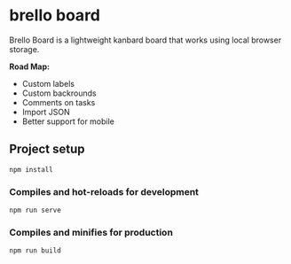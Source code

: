 # brello board

Brello Board is a lightweight kanbard board that works using local browser storage.

**Road Map:**

- Custom labels
- Custom backrounds
- Comments on tasks
- Import JSON
- Better support for mobile

## Project setup
```
npm install
```

### Compiles and hot-reloads for development
```
npm run serve
```

### Compiles and minifies for production
```
npm run build
```
